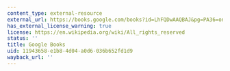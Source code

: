 ```yaml
---
content_type: external-resource
external_url: https://books.google.com/books?id=LhFQDwAAQBAJ&pg=PA36=onepage#v=onepage&q&f=false
has_external_license_warning: true
license: https://en.wikipedia.org/wiki/All_rights_reserved
status: ''
title: Google Books
uid: 11943658-e1b8-4d04-a0d6-036b652fd1d9
wayback_url: ''
---
```

